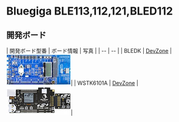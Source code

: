 # Bluegiga BLE113,112,121,BLED112

## 開発ボード

| 開発ボード型番 | ボード情報 | 写真 |
| -- | -- |
| BLEDK | [DevZone](https://devzone.nordicsemi.com/documentation/nrf51/4.3.0/html/group__nrf518__examples__pca10001.html#details) | ![](dkble.jpg)|
| WSTK6101A | [DevZone]() |![](wstk6101a.jpg)|


